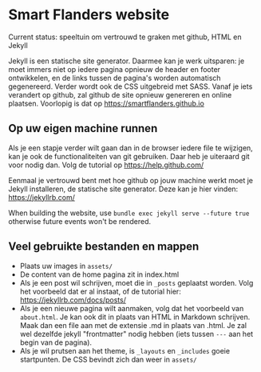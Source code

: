 # Smart Flanders website

Current status: speeltuin om vertrouwd te graken met github, HTML en Jekyll

Jekyll is een statische site generator. Daarmee kan je werk uitsparen: je moet immers niet op iedere pagina opnieuw de header en footer ontwikkelen, en de links tussen de pagina's worden automatisch gegenereerd.
Verder wordt ook de CSS uitgebreid met SASS.
Vanaf je iets verandert op github, zal github de site opnieuw genereren en online plaatsen. Voorlopig is dat op https://smartflanders.github.io

## Op uw eigen machine runnen

Als je een stapje verder wilt gaan dan in de browser iedere file te wijzigen, kan je ook de functionaliteiten van git gebruiken. Daar heb je uiteraard git voor nodig dan. Volg de tutorial op https://help.github.com/

Eenmaal je vertrouwd bent met hoe github op jouw machine werkt moet je Jekyll installeren, de statische site generator. Deze kan je hier vinden: https://jekyllrb.com/

When building the website, use `bundle exec jekyll serve --future true` otherwise future events won't be rendered.

## Veel gebruikte bestanden en mappen

 * Plaats uw images in `assets/`
 * De content van de home pagina zit in index.html
 * Als je een post wil schrijven, moet die in `_posts` geplaatst worden. Volg het voorbeeld dat er al instaat, of de tutorial hier: https://jekyllrb.com/docs/posts/
 * Als je een nieuwe pagina wilt aanmaken, volg dat het voorbeeld van `about.html`. Je kan ook dit in plaats van HTML in Markdown schrijven. Maak dan een file aan met de extensie .md in plaats van .html. Je zal wel dezelfde jekyll "frontmatter" nodig hebben (iets tussen `---` aan het begin van de pagina).
 * Als je wil prutsen aan het theme, is `_layouts` en `_includes` goeie startpunten. De CSS bevindt zich dan weer in `assets/`


